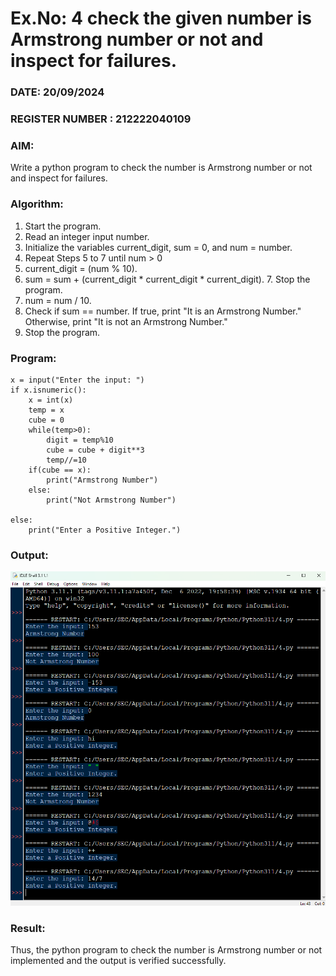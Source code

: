 # Ex.No: 4 check the given number is Armstrong number or not and inspect for failures.
### DATE:  20/09/2024                                                                          
### REGISTER NUMBER : 212222040109
### AIM: 
Write a python program to check the number is Armstrong number or not and inspect for failures.

### Algorithm:
1.  Start the program.
2.	Read an integer input number.
3.	Initialize the variables current_digit, sum = 0, and num = number.
4.	Repeat Steps 5 to 7 until num > 0
5.	current_digit = (num % 10).
6.	sum = sum + (current_digit * current_digit * current_digit). 7. Stop the program.
7.	num = num / 10.
8.	Check if sum == number. If true, print "It is an Armstrong Number." Otherwise, print "It is not an Armstrong Number."
9.	Stop the program.

### Program:

```
x = input("Enter the input: ")
if x.isnumeric(): 
    x = int(x) 
    temp = x 
    cube = 0 
    while(temp>0): 
        digit = temp%10 
        cube = cube + digit**3
        temp//=10 
    if(cube == x): 
        print("Armstrong Number") 
    else: 
        print("Not Armstrong Number")
        
else: 
    print("Enter a Positive Integer.")

```











### Output:
![alt text](4.png)





### Result:
Thus, the python program to check the number is Armstrong number or not implemented and the output is verified successfully.


